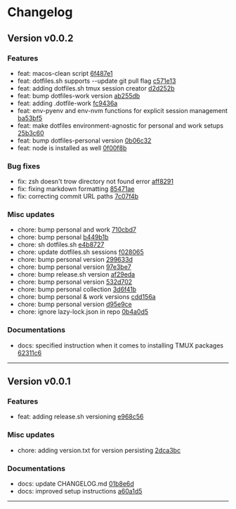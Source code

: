 # Changelog

## Version v0.0.2

### Features

*  feat: macos-clean script [6f487e1](https://github.com/EdgeLimits/.dotfiles/commit/6f487e1)
*  feat: dotfiles.sh supports --update git pull flag [c571e13](https://github.com/EdgeLimits/.dotfiles/commit/c571e13)
*  feat: adding dotfiles.sh tmux session creator [d2d252b](https://github.com/EdgeLimits/.dotfiles/commit/d2d252b)
*  feat: bump dotfiles-work version [ab255db](https://github.com/EdgeLimits/.dotfiles/commit/ab255db)
*  feat: adding .dotfile-work [fc9436a](https://github.com/EdgeLimits/.dotfiles/commit/fc9436a)
*  feat: env-pyenv and env-nvm functions for explicit session management [ba53bf5](https://github.com/EdgeLimits/.dotfiles/commit/ba53bf5)
*  feat: make dotfiles environment-agnostic for personal and work setups [25b3c60](https://github.com/EdgeLimits/.dotfiles/commit/25b3c60)
*  feat: bump dotfiles-personal version [0b06c32](https://github.com/EdgeLimits/.dotfiles/commit/0b06c32)
*  feat: node is installed as well [0f00f8b](https://github.com/EdgeLimits/.dotfiles/commit/0f00f8b)

### Bug fixes

*  fix: zsh doesn't trow directory not found error [aff8291](https://github.com/EdgeLimits/.dotfiles/commit/aff8291)
*  fix: fixing markdown formatting [85471ae](https://github.com/EdgeLimits/.dotfiles/commit/85471ae)
*  fix: correcting commit URL paths [7c07f4b](https://github.com/EdgeLimits/.dotfiles/commit/7c07f4b)

### Misc updates

*  chore: bump personal and work [710cbd7](https://github.com/EdgeLimits/.dotfiles/commit/710cbd7)
*  chore: bump personal [b449b1b](https://github.com/EdgeLimits/.dotfiles/commit/b449b1b)
*  chore: sh dotfiles.sh [e4b8727](https://github.com/EdgeLimits/.dotfiles/commit/e4b8727)
*  chore: update dotfiles.sh sessions [f028065](https://github.com/EdgeLimits/.dotfiles/commit/f028065)
*  chore: bump personal version [299633d](https://github.com/EdgeLimits/.dotfiles/commit/299633d)
*  chore: bump personal version [97e3be7](https://github.com/EdgeLimits/.dotfiles/commit/97e3be7)
*  chore: bump release.sh version [af29eda](https://github.com/EdgeLimits/.dotfiles/commit/af29eda)
*  chore: bump personal version [532d702](https://github.com/EdgeLimits/.dotfiles/commit/532d702)
*  chore: bump personal collection [3d6f41b](https://github.com/EdgeLimits/.dotfiles/commit/3d6f41b)
*  chore: bump personal & work versions [cdd156a](https://github.com/EdgeLimits/.dotfiles/commit/cdd156a)
*  chore: bump personal version [d95e9ce](https://github.com/EdgeLimits/.dotfiles/commit/d95e9ce)
*  chore: ignore lazy-lock.json in repo [0b4a0d5](https://github.com/EdgeLimits/.dotfiles/commit/0b4a0d5)

### Documentations

*  docs: specified instruction when it comes to installing TMUX packages [62311c6](https://github.com/EdgeLimits/.dotfiles/commit/62311c6)

 --- 

## Version v0.0.1

### Features

*  feat: adding release.sh versioning [e968c56](https://github.com/EdgeLimits/.dotfiles/commit/e968c56)

### Misc updates

*  chore: adding version.txt for version persisting [2dca3bc](https://github.com/EdgeLimits/.dotfiles/commit/2dca3bc)

### Documentations

*  docs: update CHANGELOG.md [01b8e6d](https://github.com/EdgeLimits/.dotfiles/commit/01b8e6d)
*  docs: improved setup instructions [a60a1d5](https://github.com/EdgeLimits/.dotfiles/commit/a60a1d5)

 --- 


